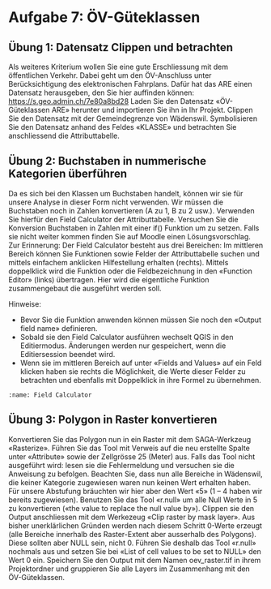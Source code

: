 # Aufgabe 7: ÖV-Güteklassen

## Übung 1: Datensatz Clippen und betrachten

Als weiteres Kriterium wollen Sie eine gute Erschliessung mit dem öffentlichen Verkehr. Dabei geht um den ÖV-Anschluss unter Berücksichtigung des elektronischen Fahrplans. Dafür hat das ARE einen Datensatz herausgeben, den Sie hier auffinden können: https://s.geo.admin.ch/7e80a8bd28
Laden Sie den Datensatz «ÖV-Güteklassen ARE» herunter und importieren Sie ihn in Ihr Projekt. Clippen Sie den Datensatz mit der Gemeindegrenze von Wädenswil. Symbolisieren Sie den Datensatz anhand des Feldes «KLASSE» und betrachten Sie anschliessend die Attributtabelle.

## Übung 2: Buchstaben in nummerische Kategorien überführen

Da es sich bei den Klassen um Buchstaben handelt, können wir sie für unsere Analyse in dieser Form nicht verwenden. Wir müssen die Buchstaben noch in Zahlen konvertieren (A zu 1, B zu 2 usw.). Verwenden Sie hierfür den Field Calculator der Attributtabelle. Versuchen Sie die Konversion Buchstaben in Zahlen mit einer if() Funktion um zu setzen. Falls sie nicht weiter kommen finden Sie auf Moodle einen Lösungsvorschlag.
Zur Erinnerung: Der Field Calculator besteht aus drei Bereichen: Im mittleren Bereich können Sie Funktionen sowie Felder der Attributtabelle suchen und mittels einfachem anklicken Hilfestellung erhalten (rechts). Mittels doppelklick wird die Funktion oder die Feldbezeichnung in den «Function Editor» (links) übertragen. Hier wird die eigentliche Funktion zusammengebaut die ausgeführt werden soll.

Hinweise:

- Bevor Sie die Funktion anwenden können müssen Sie noch den «Output field name» definieren.
- Sobald sie den Field Calculator ausführen wechselt QGIS in den Editiermodus. Änderungen werden nur gespeichert, wenn die Editiersession beendet wird.
- Wenn sie im mittleren Bereich auf unter «Fields and Values» auf ein Feld klicken haben sie rechts die Möglichkeit, die Werte dieser Felder zu betrachten und ebenfalls mit Doppelklick in ihre Formel zu übernehmen.


```{figure} figures/fieldCalc.jpg
:name: Field Calculator
```

## Übung 3: Polygon in Raster konvertieren

Konvertieren Sie das Polygon nun in ein Raster mit dem SAGA-Werkzeug «Rasterize». Führen Sie das Tool mit Verweis auf die neu erstellte Spalte unter «Attribute» sowie der Zellgrösse 25 (Meter) aus. Falls das Tool nicht ausgeführt wird: lesen sie die Fehlermeldung und versuchen sie die Anweisung zu befolgen.
Beachten Sie, dass nun alle Bereiche in Wädenswil, die keiner Kategorie zugewiesen waren nun keinen Wert erhalten haben. Für unsere Abstufung bräuchten wir hier aber den Wert «5» (1 – 4 haben wir bereits zugewiesen). Benutzen Sie das Tool «r.null» um alle Null Werte in 5 zu konvertieren («the value to replace the null value by»).
Clippen sie den Output anschliessen mit dem Werkezeug «Clip raster by mask layer». Aus bisher unerklärlichen Gründen werden nach diesem Schritt 0-Werte erzeugt (alle Bereiche innerhalb des Raster-Extent aber ausserhalb des Polygons). Diese sollten aber NULL sein, nicht 0. Führen Sie deshalb das Tool «r.null» nochmals aus und setzen Sie bei «List of cell values to be set to NULL» den Wert 0 ein.
Speichern Sie den Output mit dem Namen oev_raster.tif in ihrem Projektordner und gruppieren Sie alle Layers im Zusammenhang mit den ÖV-Güteklassen.